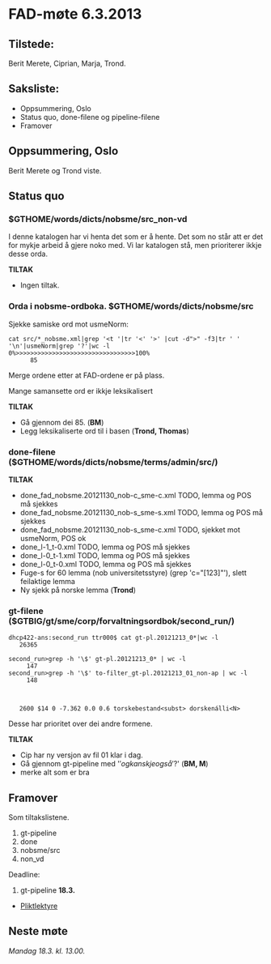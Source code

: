 # FAD-møte 6.3.2013

## Tilstede:

Berit Merete, Ciprian, Marja, Trond.

## Saksliste:

* Oppsummering, Oslo
* Status quo, done-filene og pipeline-filene
* Framover

##  Oppsummering, Oslo

Berit Merete og Trond viste.

##  Status quo

###  $GTHOME/words/dicts/nobsme/src_non-vd

I denne katalogen har vi henta det som er å hente. Det som no står att
er det for mykje arbeid å gjere noko med. Vi lar katalogen stå, men
prioriterer ikkje desse orda.

**TILTAK**
* Ingen tiltak.

###  Orda i nobsme-ordboka. $GTHOME/words/dicts/nobsme/src

Sjekke samiske ord mot usmeNorm:

```
cat src/*_nobsme.xml|grep '<t '|tr '<' '>' |cut -d">" -f3|tr ' ' '\n'|usmeNorm|grep '?'|wc -l
0%>>>>>>>>>>>>>>>>>>>>>>>>>>>>>>>>>100%
      85
```

Merge ordene etter at FAD-ordene er på plass.

Mange samansette ord er ikkje leksikalisert

**TILTAK**
* Gå gjennom dei 85. (**BM**)
* Legg leksikaliserte ord til i basen (**Trond, Thomas**)

### done-filene ($GTHOME/words/dicts/nobsme/terms/admin/src/)

**TILTAK**

* done_fad_nobsme.20121130_nob-c_sme-c.xml	TODO, lemma og POS må sjekkes 
* done_fad_nobsme.20121130_nob-s_sme-s.xml	TODO, lemma og POS må sjekkes
* done_fad_nobsme.20121130_nob-s_sme-c.xml 	TODO, sjekket mot usmeNorm, POS ok
* done_l-1_t-0.xml	TODO, lemma og POS må sjekkes 
* done_l-0_t-1.xml	TODO, lemma og POS må sjekkes 
* done_l-0_t-0.xml	TODO, lemma og POS må sjekkes 
* Fuge-s for 60 lemma (nob <l pos="N" c="1">universitetsstyre</l>)
  (grep 'c="[123]"'), slett feilaktige lemma
* Ny sjekk på norske lemma (**Trond**)

### gt-filene ($GTBIG/gt/sme/corp/forvaltningsordbok/second_run/)

```
dhcp422-ans:second_run ttr000$ cat gt-pl.20121213_0*|wc -l
   26365

second_run>grep -h '\$' gt-pl.20121213_0* | wc -l 
     147
second_run>grep -h '\$' to-filter_gt-pl.20121213_01_non-ap | wc -l 
     148

     

   2600	$14 0 -7.362 0.0 0.6 torskebestand<subst> dorskenálli<N>
```

Desse har prioritet over dei andre formene.

**TILTAK**

* Cip har ny versjon av fil 01 klar i dag.
* Gå gjennom gt-pipeline med '$' og kanskje også '$?' (**BM, M**)
* merke alt som er bra

##  Framover

Som tiltakslistene.

1. gt-pipeline
1. done
1. nobsme/src 
1. non_vd

Deadline:

1. gt-pipeline **18.3.** 

* [Pliktlektyre](http://no.wikipedia.org/wiki/Getting_Things_Done)

##  Neste møte

*Mandag 18.3. kl. 13.00.*
